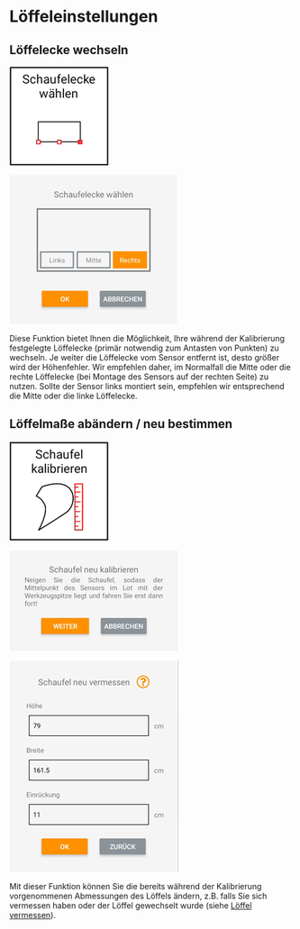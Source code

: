 # Löffeleinstellungen

## Löffelecke wechseln
![Löffelecke wechseln Button](select_corner.png)

![Löffelecke wechseln Screen](select_corner_screen.png)

Diese Funktion bietet Ihnen die Möglichkeit, Ihre während der Kalibrierung festgelegte Löffelecke (primär notwendig zum Antasten von Punkten) zu wechseln. Je weiter die Löffelecke vom Sensor entfernt ist, desto größer wird der Höhenfehler. Wir empfehlen daher, im Normalfall die Mitte oder die rechte Löffelecke (bei Montage des Sensors auf der rechten Seite) zu nutzen. Sollte der Sensor links montiert sein, empfehlen wir entsprechend die Mitte oder die linke Löffelecke.

## Löffelmaße abändern / neu bestimmen
![Löffelkalabrierung Button](calibrate_shovel.png)

![Löffelkalabrierung Screen](new_cal_shovel_screen.png)

![Löffelkalabrierung Screen2](cal_shovel_screen.png)

Mit dieser Funktion können Sie die bereits während der Kalibrierung vorgenommenen Abmessungen des Löffels ändern, z.B. falls Sie sich vermessen haben oder der Löffel gewechselt wurde (siehe [Löffel vermessen](https://docs.excav.de/erste_schritte/einrichten/#schaufel-vermessen)). 









